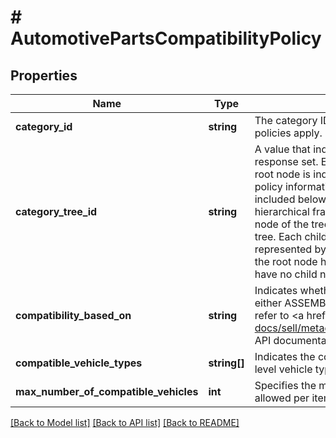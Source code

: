 # # AutomotivePartsCompatibilityPolicy

## Properties

Name | Type | Description | Notes
------------ | ------------- | ------------- | -------------
**category_id** | **string** | The category ID to which the automotive-parts-compatibility policies apply. | [optional]
**category_tree_id** | **string** | A value that indicates the root node of the category tree used for the response set. Each marketplace is based on a category tree whose root node is indicated by this unique category ID value. All category policy information returned by this call pertains to the categories included below this root node of the tree. A category tree is a hierarchical framework of eBay categories that begins at the root node of the tree and extends to include all the child nodes in the tree. Each child node in the tree is an eBay category that is represented by a unique categoryId value. Within a category tree, the root node has no parent node and leaf nodes are nodes that have no child nodes. | [optional]
**compatibility_based_on** | **string** | Indicates whether the category supports parts compatibility by either ASSEMBLY or by SPECIFICATION. For implementation help, refer to &lt;a href&#x3D;&#39;https://developer.ebay.com/api-docs/sell/metadata/types/sel:CompatibilityTypeEnum&#39;&gt;eBay API documentation&lt;/a&gt; | [optional]
**compatible_vehicle_types** | **string[]** | Indicates the compatibility classification of the part based on high-level vehicle types. | [optional]
**max_number_of_compatible_vehicles** | **int** | Specifies the maximum number of compatible vehicle-applications allowed per item. | [optional]

[[Back to Model list]](../../README.md#models) [[Back to API list]](../../README.md#endpoints) [[Back to README]](../../README.md)
